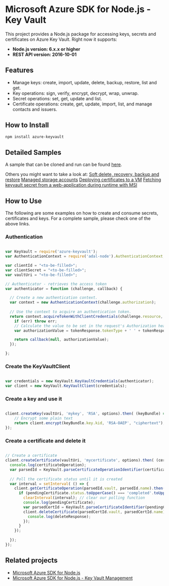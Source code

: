 # Microsoft Azure SDK for Node.js - Key Vault

This project provides a Node.js package for accessing keys, secrets and certificates on Azure Key Vault. Right now it supports:
- **Node.js version: 6.x.x or higher**
- **REST API version: 2016-10-01**

## Features

- Manage keys: create, import, update, delete, backup, restore, list and get.
- Key operations: sign, verify, encrypt, decrypt, wrap, unwrap.
- Secret operations: set, get, update and list.
- Certificate operations: create, get, update, import, list, and manage contacts and issuers.

## How to Install

```bash
npm install azure-keyvault
```
## Detailed Samples
A sample that can be cloned and run can be found [here](https://github.com/Azure-Samples/key-vault-node-authentication).

Others you might want to take a look at:
[Soft delete, recovery, backup and restore](https://github.com/Azure-Samples/key-vault-node-recovery)
[Managed storage accounts](https://github.com/Azure-Samples/key-vault-node-storage-accounts)
[Deploying certificates to a VM](https://github.com/Azure-Samples/key-vault-node-deploy-certificates-to-vm)
[Fetching keyvault secret from a web-application during runtime with MSI](https://github.com/Azure-Samples/app-service-msi-keyvault-node)

## How to Use

The following are some examples on how to create and consume secrets, certificates and keys.
For a complete sample, please check one of the above links. 

### Authentication

```javascript

var KeyVault = require('azure-keyvault');
var AuthenticationContext = require('adal-node').AuthenticationContext;

var clientId = "<to-be-filled>";
var clientSecret = "<to-be-filled>";
var vaultUri = "<to-be-filled>";

// Authenticator - retrieves the access token
var authenticator = function (challenge, callback) {

  // Create a new authentication context.
  var context = new AuthenticationContext(challenge.authorization);
  
  // Use the context to acquire an authentication token.
  return context.acquireTokenWithClientCredentials(challenge.resource, clientId, clientSecret, function (err, tokenResponse) {
    if (err) throw err;
    // Calculate the value to be set in the request's Authorization header and resume the call.
    var authorizationValue = tokenResponse.tokenType + ' ' + tokenResponse.accessToken;

    return callback(null, authorizationValue);
  });

};
```

### Create the KeyVaultClient

```javascript

var credentials = new KeyVault.KeyVaultCredentials(authenticator);
var client = new KeyVault.KeyVaultClient(credentials);
```

### Create a key and use it

```javascript

client.createKey(vaultUri, 'mykey', 'RSA', options).then( (keyBundle) => {
    // Encrypt some plain text
    return client.encrypt(keyBundle.key.kid, 'RSA-OAEP', "ciphertext");
});
```

### Create a certificate and delete it

```javascript

// Create a certificate
client.createCertificate(vaultUri, 'mycertificate', options).then( (certificateOperation) => {
  console.log(certificateOperation);
  var parsedId = KeyVault.parseCertificateOperationIdentifier(certificateOperation.id);
  
  // Poll the certificate status until it is created
  var interval = setInterval( () => {
    client.getCertificateOperation(parsedId.vault, parsedId.name).then( (pendingCertificate) => {
      if (pendingCertificate.status.toUpperCase() === 'completed'.toUpperCase()) {
        clearInterval(interval); // clear our polling function
        console.log(pendingCertificate);
        var parsedCertId = KeyVault.parseCertificateIdentifier(pendingCertificate.target);
        client.deleteCertificate(parsedCertId.vault, parsedCertId.name).then( (deleteResponse) => {
          console.log(deleteResponse);
        });
      }
    });
    
  });
});
```

## Related projects

- [Microsoft Azure SDK for Node.js](https://github.com/azure/azure-sdk-for-node)
- [Microsoft Azure SDK for Node.js - Key Vault Management](https://github.com/Azure/azure-sdk-for-node/tree/master/lib/services/keyVaultManagement)
